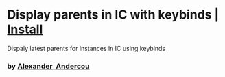 # Display parents in IC with keybinds | [Install](https://raw.githubusercontent.com/InfiniteCraftCommunity/userscripts/master/userscripts/24sandualexandru/DisplayParents/index.user.js)

Dispaly latest parents for instances in IC using keybinds

### by [Alexander_Andercou](https://github.com/24sanduAlexandru)
